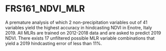 # FRS161_NDVI_MLR
A premature analysis of which 2 non-precipitation variables out of 41 variables yield the highest accuracy in hindcasting NDVI in Enotre, Italy 2019.
All MLRs are trained on 2012-2018 data and are asked to predict 2019 NDVI. There exists 17 unfiltered possible MLR variable combinations that yield a 2019 hindcasting error of less than 11%.
